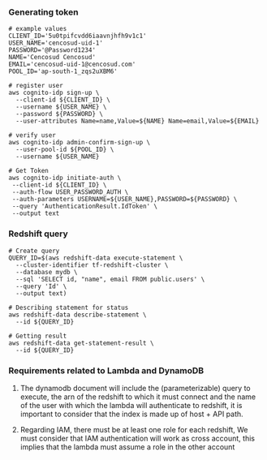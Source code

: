 ### Generating token

```shell
# example values
CLIENT_ID='5u0tpifcvdd6iaavnjhfh9v1c1'
USER_NAME='cencosud-uid-1'
PASSWORD='@Password1234'
NAME='Cencosud Cencosud'
EMAIL='cencosud-uid-1@cencosud.com'
POOL_ID='ap-south-1_zqs2uXBM6'

# register user
aws cognito-idp sign-up \
  --client-id ${CLIENT_ID} \
  --username ${USER_NAME} \
  --password ${PASSWORD} \
  --user-attributes Name=name,Value=${NAME} Name=email,Value=${EMAIL}

# verify user
aws cognito-idp admin-confirm-sign-up \
  --user-pool-id ${POOL_ID} \
  --username ${USER_NAME}

# Get Token
aws cognito-idp initiate-auth \
 --client-id ${CLIENT_ID} \
 --auth-flow USER_PASSWORD_AUTH \
 --auth-parameters USERNAME=${USER_NAME},PASSWORD=${PASSWORD} \
 --query 'AuthenticationResult.IdToken' \
 --output text
```

### Redshift query
```shell
# Create query
QUERY_ID=$(aws redshift-data execute-statement \
  --cluster-identifier tf-redshift-cluster \
  --database mydb \
  --sql 'SELECT id, "name", email FROM public.users' \
  --query 'Id' \
  --output text)

# Describing statement for status
aws redshift-data describe-statement \
  --id ${QUERY_ID}
  
# Getting result
aws redshift-data get-statement-result \
  --id ${QUERY_ID}
```

### Requirements related to Lambda and DynamoDB

1. The dynamodb document will include the (parameterizable) query to execute, the arn of the redshift to which it must connect and the name of the user with which the lambda will authenticate to redshift, it is important to consider that the index is made up of host + API path.

2. Regarding IAM, there must be at least one role for each redshift, We must consider that IAM authentication will work as cross account, this implies that the lambda must assume a role in the other account


